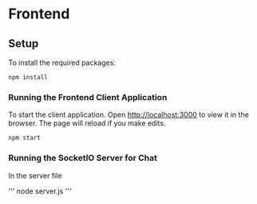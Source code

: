 # Frontend

## Setup
To install the required packages:
```
npm install
```

### Running the Frontend Client Application
To start the client application.
Open [http://localhost:3000](http://localhost:3000) to view it in the browser.
The page will reload if you make edits.

```
npm start
```

### Running the SocketIO Server for Chat
In the server file

'''
node server.js
'''
